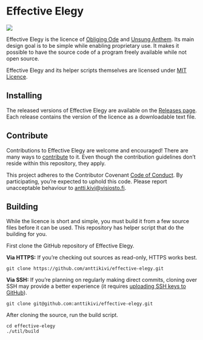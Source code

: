 # Effective Elegy

![](https://github.com/anttikivi/effective-elegy/workflows/Main%20workflow/badge.svg)

Effective Elegy is the licence of [Obliging Ode](https://github.com/anttikivi/unsung-anthem) and [Unsung Anthem](https://github.com/anttikivi/unsung-anthem). Its main design goal is to be simple while enabling proprietary use. It makes it possible to have the source code of a program freely available while not open source.

Effective Elegy and its helper scripts themselves are licensed under [MIT Licence](https://github.com/anttikivi/effective-elegy/blob/develop/LICENCE).

## Installing

The released versions of Effective Elegy are available on the [Releases page](https://github.com/anttikivi/effective-elegy/releases). Each release contains the version of the licence as a downloadable text file.

## Contribute

Contributions to Effective Elegy are welcome and encouraged! There are many ways to [contribute](https://github.com/anttikivi/unsung-anthem/blob/develop/CONTRIBUTING.md) to it. Even though the contribution guidelines don’t reside within this repository, they apply.

This project adheres to the Contributor Covenant [Code of Conduct](https://github.com/anttikivi/unsung-anthem/blob/develop/CODE_OF_CONDUCT.md). By participating, you’re expected to uphold this code. Please report unacceptable behaviour to antti.kivi@visiosto.fi.

## Building

While the licence is short and simple, you must build it from a few source files before it can be used. This repository has helper script that do the building for you.

First clone the GitHub repository of Effective Elegy.

**Via HTTPS:** If you’re checking out sources as read-only, HTTPS works best.

    git clone https://github.com/anttikivi/effective-elegy.git

**Via SSH:** If you’re planning on regularly making direct commits, cloning over SSH may provide a better experience (it requires [uploading SSH keys to GitHub](https://help.github.com/articles/adding-a-new-ssh-key-to-your-github-account/)).

    git clone git@github.com:anttikivi/effective-elegy.git

After cloning the source, run the build script.

    cd effective-elegy
    ./util/build
